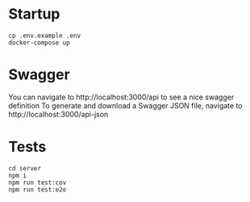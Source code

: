 # Startup

```
cp .env.example .env
docker-compose up
```

# Swagger
You can navigate to http://localhost:3000/api to see a nice swagger definition
To generate and download a Swagger JSON file, navigate to http://localhost:3000/api-json

# Tests

```
cd server
npm i
npm run test:cov
npm run test:e2e
```
